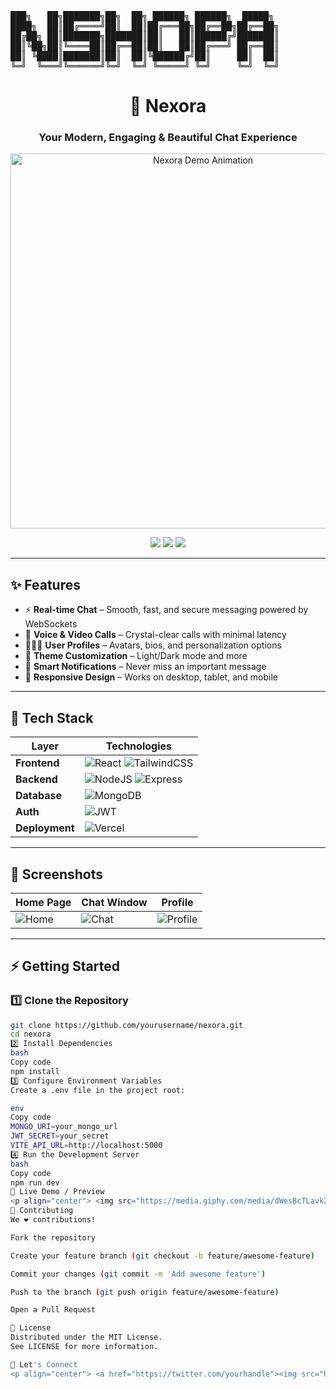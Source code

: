 <!-- ✨ BEAUTIFUL NEXORA README ✨ -->

<p align="center">
<pre>
███╗   ██╗███████╗██╗  ██╗ ██████╗ ██████╗  █████╗ 
████╗  ██║██╔════╝██║  ██║██╔═══██╗██╔══██╗██╔══██╗
██╔██╗ ██║███████╗███████║██║   ██║██████╔╝███████║
██║╚██╗██║╚════██║██╔══██║██║   ██║██╔═══╝ ██╔══██║
██║ ╚████║███████║██║  ██║╚██████╔╝██║     ██║  ██║
╚═╝  ╚═══╝╚══════╝╚═╝  ╚═╝ ╚═════╝ ╚═╝     ╚═╝  ╚═╝
</pre>
</p>

<h1 align="center">🌌 Nexora</h1>
<h3 align="center">Your Modern, Engaging & Beautiful Chat Experience</h3>

<p align="center">
  <img src="https://media.giphy.com/media/QBd2kLB5qDmysEXre9/giphy.gif" width="600" alt="Nexora Demo Animation" />
</p>

<p align="center">
  <a href="https://github.com/yourusername/nexora/stargazers"><img src="https://img.shields.io/github/stars/yourusername/nexora?style=for-the-badge" /></a>
  <a href="https://github.com/yourusername/nexora/issues"><img src="https://img.shields.io/github/issues/yourusername/nexora?style=for-the-badge" /></a>
  <a href="#"><img src="https://img.shields.io/badge/License-MIT-green?style=for-the-badge" /></a>
</p>

---

## ✨ Features

- ⚡ **Real-time Chat** – Smooth, fast, and secure messaging powered by WebSockets  
- 🎥 **Voice & Video Calls** – Crystal-clear calls with minimal latency  
- 🧑‍🤝‍🧑 **User Profiles** – Avatars, bios, and personalization options  
- 🎨 **Theme Customization** – Light/Dark mode and more  
- 🔔 **Smart Notifications** – Never miss an important message  
- 📱 **Responsive Design** – Works on desktop, tablet, and mobile  

---

## 🚀 Tech Stack

| Layer | Technologies |
|------|---------------|
| **Frontend** | ![React](https://img.shields.io/badge/React-20232A?style=for-the-badge&logo=react&logoColor=61DAFB) ![TailwindCSS](https://img.shields.io/badge/TailwindCSS-38B2AC?style=for-the-badge&logo=tailwind-css&logoColor=white) |
| **Backend** | ![NodeJS](https://img.shields.io/badge/Node.js-43853D?style=for-the-badge&logo=node.js&logoColor=white) ![Express](https://img.shields.io/badge/Express-404D59?style=for-the-badge) |
| **Database** | ![MongoDB](https://img.shields.io/badge/MongoDB-4EA94B?style=for-the-badge&logo=mongodb&logoColor=white) |
| **Auth** | ![JWT](https://img.shields.io/badge/JWT-black?style=for-the-badge&logo=JSON%20web%20tokens) |
| **Deployment** | ![Vercel](https://img.shields.io/badge/Vercel-000000?style=for-the-badge&logo=vercel&logoColor=white) |

---

## 📸 Screenshots

| Home Page | Chat Window | Profile |
|-----------|-------------|--------|
| ![Home](https://placehold.co/300x200?text=Home) | ![Chat](https://placehold.co/300x200?text=Chat) | ![Profile](https://placehold.co/300x200?text=Profile) |

---

## ⚡ Getting Started

### 1️⃣ Clone the Repository  
```bash
git clone https://github.com/yourusername/nexora.git
cd nexora
2️⃣ Install Dependencies
bash
Copy code
npm install
3️⃣ Configure Environment Variables
Create a .env file in the project root:

env
Copy code
MONGO_URI=your_mongo_url
JWT_SECRET=your_secret
VITE_API_URL=http://localhost:5000
4️⃣ Run the Development Server
bash
Copy code
npm run dev
🎥 Live Demo / Preview
<p align="center"> <img src="https://media.giphy.com/media/dWesBcTLavkZuG35MI/giphy.gif" width="600" alt="Live Demo" /> </p>
🤝 Contributing
We ❤️ contributions!

Fork the repository

Create your feature branch (git checkout -b feature/awesome-feature)

Commit your changes (git commit -m 'Add awesome feature')

Push to the branch (git push origin feature/awesome-feature)

Open a Pull Request

📜 License
Distributed under the MIT License.
See LICENSE for more information.

💌 Let's Connect
<p align="center"> <a href="https://twitter.com/yourhandle"><img src="https://img.shields.io/badge/Twitter-1DA1F2?style=for-the-badge&logo=twitter&logoColor=white" /></a> <a href="https://linkedin.com/in/yourhandle"><img src="https://img.shields.io/badge/LinkedIn-0077B5?style=for-the-badge&logo=linkedin&logoColor=white" /></a> <a href="mailto:youremail@example.com"><img src="https://img.shields.io/badge/Email-D14836?style=for-the-badge&logo=gmail&logoColor=white" /></a> </p> ```